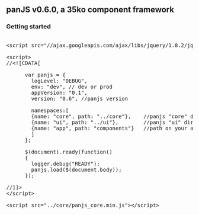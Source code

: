 <h2>panJS v0.6.0, a 35ko component framework</h2>

<h3>Getting started</h3>

<pre>

&lt;script src="//ajax.googleapis.com/ajax/libs/jquery/1.8.2/jquery.min.js">&lt;/script&gt;

&lt;script&gt;
//&lt;![CDATA[  

      var panjs = {
        logLevel: "DEBUG",
        env: "dev", // dev or prod
        appVersion: "0.1", 
        version: "0.6", //panjs version
        
        namespaces:[
        {name: "core", path: "../core"},    //panjs "core" directory
        {name: "ui", path: "../ui"},        //panjs "ui" directory (optionnal)
        {name: "app", path: "components"}   //path on your app components (example)
        ]
      };
     
      $(document).ready(function() 
      {
        logger.debug("READY");
        panjs.load($(document.body));           
      });

//]]&gt;
&lt;/script&gt;

&lt;script src="../core/panjs_core.min.js">&lt;/script&gt;
  
</pre>


